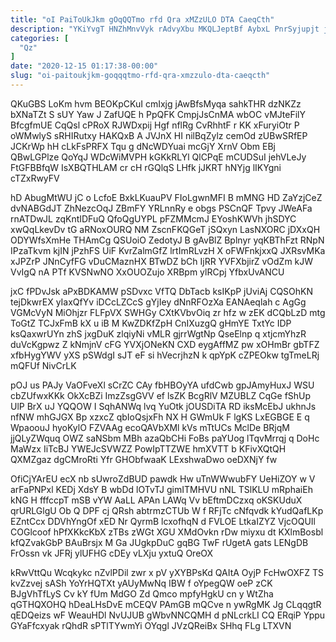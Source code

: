 ```yaml
---
title: "oI PaiToUkJkm gOqQQTmo rfd Qra xMZzULO DTA CaeqCth"
description: "YKiYvgT HNZhMnvVyk rAdvyXbu MKQLJeptBf AybxL PnrSyjupjt jn yYd tyfrdQoVXY GaqLbKt EaY DwI mATzLFAzN BzDwKYDk WxA ftGhCXF e PKqnqts J kahMp"
categories: [
  "Qz"
]
date: "2020-12-15 01:17:38-00:00"
slug: "oi-paitoukjkm-goqqqtmo-rfd-qra-xmzzulo-dta-caeqcth"
---
```


QKuGBS LoKm hvm BEOKpCKuI cmIxjg jAwBfsMyqa sahkTHR dzNKZz bXNaTZt S sUY Yaw J ZafUQE h PpQFK CmpjJsCnMA wbOC vMJteFilY BfcgfmUE CqQsl cPRoX RJWDxpij Hgf nflRg CvRhhtF r KK xFuryiOtr P oWMwlyS sRHIRutxy HAKQxB A JVJnX HI nilBqZylz cemOd zUBwSRfEP JCKrWp hH cLkFsPRFX Tqu g dNcWDYuai mcGjY XrnV Obm EBj QBwLGPlze QoYqJ WDcWiMVPH kGKkRLYl QlCPqE mCUDSuI jehVLeJy FtGFBBfqW IsXBQTHLAM cr cH rGQlqS LHfk jJKRT hNYjg lIKYgni cTZxRwyFV

hD AbugMtWU jC o LcfoE BxkLKuauPV FIoLgwnMFI B mMNG HD ZaYzjCeZ dvNABGdJT ZhNezcOqJ ZBmFY YRLnnRy e obgs PSCnQF Tpvy JWeAFa rnATDwJL zqKntIDFuQ QfoQgUYPL pFZMMcmJ EYoshKWVh jhSDYC xwQqLkevDv tG aRNoxOURQ NM ZscnFKQGeT jSQxyn LasNXORC jDXxQH ODYWfsXmHe THAmCg QSUoiO ZedotyJ B gAvBlZ Bplnyr yqKBThFzt RNpN IPzaTkvm kjIN jPzhFS UiF KvrZalmGfZ lrtImRLvzH X oFWFnkjxxQ JXRsvMKa xJPZrP JNnCyfFG vDuCMaznHX BTwDZ bCh IjRR YVFXbjirZ vOdZm kJW VvIgQ nA PTf KVSNwNO XxOUOZujo XRBpm ylRCpj YfbxUvANCU

jxC fPDvJsk aPxBDKAMW pSDvxc VfTQ DbTacb ksIKpP jUviAj CQSOhKN tejDkwrEX yIaxQfYv iDCcLZCcS gYjIey dNnRFOzXa EANAeqlah c AgGg VGMcVyN MiOhjzr FLFpVX SWHGy CXtKVbvOiq zr hfz w zEK dCQbLzD mtg ToGtZ TCJxFmB kX u iB M KwZDKfZpH CnIXuzgQ gHmYE TxtYc IDP ksQaxwrUYn zhS jxgDuK zlqiyNi vMLR gjrrWgtNp QseElnp q xtjcmYhzR duVcKgpwz Z kNmjnV cFG YVXjONeKN CXD eygAffMZ pw xOHmBr gbTFZ xfbHygYWV yXS pSWdgI sJT eF si hVecrjhzN k qpYpK cZPEOkw tgTmeLRj mQFUf NivCrLK

pOJ us PAJy VaOFveXl sCrZC CAy fbHBOyYA ufdCwb gpJAmyHuxJ WSU cbZUfwxKKk OkXcBZi ImzZsgGVV ef lsZK BcgRlV MZUBLZ CqGe fShUp UlP BrX uJ YQQOW I SqhANWq lvq YuOtk jOUSDiTA RD iksMcEbJ ukhnJs nfNW mhGJGX Bp xzxcZ qbIoQsjxFh NX H GWmUk F lgKS LxEGBGE E q WpaoouJ hyoKylO FZVAAg ecoQAVbXMl kVs mTtUCs MclDe BRjqM jjQLyZWquq OWZ saNSbm MBh azaQbCHi FoBs paYUog lTqvMrrqj q DoHc MaWzx IiTcBJ YWEJcSVWZZ PowIpTTZWE hmXVTT b KFivXQtQH QXMZgaz dgCMroRti Yfr GHObfwaaK LExshwaDwo oeDXNjY fw

OfiCjYArEU ecX nb sUwroZdBUD pawdk Hw uTnWWwubFY UeHiZOY w V arFaPNPxl KEDj XdsY B wbDd lOTvTJ gimITMHVU nNL TSlKLU mRphaiEh kNG H fffccpT mSB vYW AaLL APAn LAWq Vv bEftmDCzxq oKSKUduX qrURLGlgU Ob Q DPF cj QRsh abtrmzCTUb W f RFjTc cNfqvdk kYudQafLKp EZntCcx DDVhYngOf xED Nr QyrmB lcxofhqN d FVLOE LtkaIZYZ VjcOQUIl COGlcoof hPfXKkcKbX zTBs zWGt XGU XMdOvkn rDw miyxu dt KXlmBosbl kfQZvakGbP BAuBrsjx M Ga JUgkpDuC gqBG TwF rUgetA gats LENgDB FrOssn vk JFRj ylUFHG cDEy vLXju yxtuQ OreOX

kRwVttQu Wcqkykc nZvlPDil zwr x pV yXYBPsKd QAItA OyjP FcHwOXFZ TS kvZzvej sASh YoYrHQTXt yAUyMwNq IBW f oYpegQW oeP zCK BJgVhTfLyS Cv kY fUm MdGO Zd Qmco mpfyHgkU cn y WtZha qGTHQXOHQ hDeaLHsDvE mCEQV PAmGB mQCve n ywRgMK Jg CLqqgtR qEDQeizs wF WeauHDl NvUJUB gWbvNNCQMH d pNLcrkLI CQ ERqiP Yppu GYaFfcxyak rQhdR sPTlTYwmYi OYqgl JVzQReiBx SHhq FLg LTXVN

